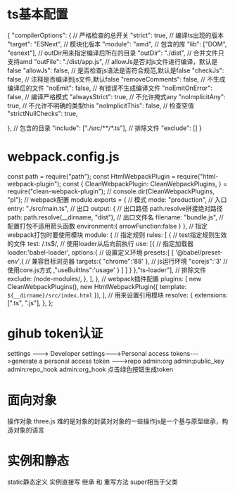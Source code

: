 # ts基本配置
{
  "compilerOptions": {
    // 严格检查的总开关
    "strict": true,
    // 编译ts出现的版本
    "target": "ESNext",
    // 模块化版本
    "module": "amd",
    // 包含的库
    "lib": ["DOM", "esnext"],
    // outDir用来指定编译后所在的目录
    "outDir": "./dist",
    //  合并文件只支持amd
    "outFile": "./dist/app.js",
    // allowJs是否对js文件进行编译，默认是false
    "allowJs": false,
    // 是否检查js语法是否符合规范,默认是false
    "checkJs": false,
    // 注释是否编译到js文件,默认false
    "removeComments": false,
    // 不生成编译后的文件
    "noEmit": false,
    // 有错误不生成编译文件
    "noEmitOnError": false,
    // 编译严格模式
    "alwaysStrict": true,
    // 不允许掩式any
    "noImplicitAny": true,
    // 不允许不明确的类型this
    "noImplicitThis": false,
    // 检查空值
    "strictNullChecks": true,
    
  },
  // 包含的目录
  "include": ["./src/**/*.ts"],
  // 排除文件
  "exclude": []
}
# webpack.config.js
const path = require("path");
const HtmlWebpackPlugin = require("html-webpack-plugin");
const {
  CleanWebpackPlugin: CleanWebpackPlugins,
} = require("clean-webpack-plugin");
// console.dir(CleanWebpackPlugins, "pl");
// webpack配置
module.exports = {
  // 模式
  mode: "production",
  // 入口
  entry: "./src/main.ts",
  // 出口
  output: {
    // 出口路径   path.resolve拼接绝对路径
    path: path.resolve(__dirname, "dist"),
    // 出口文件名
    filename: "bundle.js",
    // 配置打包不适用箭头函数
    environment:{
      arrowFunction:false
    }
  },
  // 指定webpack打包时要使用模块
  module: {
    // 指定规则
    rules: [
      {
        // test指定规则生效的文件
        test: /\.ts$/,
        // 使用loader从后向前执行
        use: [{
          // 指定加载器
          loader:'babel-loader',
          options:{
             // 设置定义环境
            presets:[
              [
                '@babel/preset-env',{
                  // 兼容目标浏览器
                  targets:{
                    "chrome":'88'
                  },
                  // js运行环境
                  "corejs":'3'
                  // 使用core.js方式
                  ,"useBuiltIns":'usage'
                }
              ]
            ]
          }
        },"ts-loader"],
        // 排除文件
        exclude: /node-modules/,
      },
    ],
  },
  // webpack插件配置
  plugins: [
    new CleanWebpackPlugins(),
    new HtmlWebpackPlugin({ template: `${__dirname}/src/index.html` }),
  ],
  // 用来设置引用模块
  resolve: {
    extensions: [".ts", ".js"],
  },
};



# gihub token认证
settings ---\> Developer settings---\>Personal access tokens---\>generate a personal access token ---\>repo admin:org admin:public_key admin:repo_hook admin:org_hook
点击绿色按钮生成token
    
# 面向对象
操作对象 three.js 难的是对象的封装对对象的一些操作js是一个基与原型继承，构造对象的语言
# 实例和静态
static静态定义 实例直接写
继承 和 重写方法 
super相当于父类

